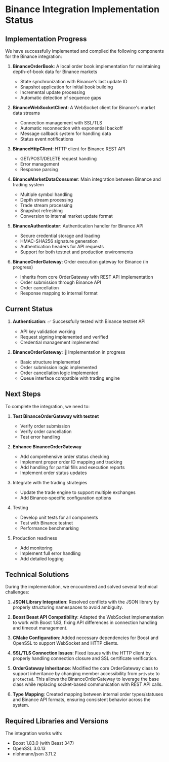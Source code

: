 # Binance Integration Implementation Status

## Implementation Progress

We have successfully implemented and compiled the following components for the Binance integration:

1. **BinanceOrderBook**: A local order book implementation for maintaining depth-of-book data for Binance markets
   - State synchronization with Binance's last update ID
   - Snapshot application for initial book building
   - Incremental update processing
   - Automatic detection of sequence gaps

2. **BinanceWebSocketClient**: A WebSocket client for Binance's market data streams
   - Connection management with SSL/TLS
   - Automatic reconnection with exponential backoff
   - Message callback system for handling data
   - Status event notifications

3. **BinanceHttpClient**: HTTP client for Binance REST API
   - GET/POST/DELETE request handling
   - Error management
   - Response parsing

4. **BinanceMarketDataConsumer**: Main integration between Binance and trading system
   - Multiple symbol handling
   - Depth stream processing
   - Trade stream processing
   - Snapshot refreshing
   - Conversion to internal market update format

5. **BinanceAuthenticator**: Authentication handler for Binance API
   - Secure credential storage and loading
   - HMAC-SHA256 signature generation
   - Authentication headers for API requests
   - Support for both testnet and production environments

6. **BinanceOrderGateway**: Order execution gateway for Binance (in progress)
   - Inherits from core OrderGateway with REST API implementation
   - Order submission through Binance API
   - Order cancellation
   - Response mapping to internal format

## Current Status

1. **Authentication**: ✅ Successfully tested with Binance testnet API
   - API key validation working
   - Request signing implemented and verified
   - Credential management implemented

2. **BinanceOrderGateway**: 🔄 Implementation in progress
   - Basic structure implemented
   - Order submission logic implemented
   - Order cancellation logic implemented
   - Queue interface compatible with trading engine

## Next Steps

To complete the integration, we need to:

1. **Test BinanceOrderGateway with testnet**
   - Verify order submission
   - Verify order cancellation
   - Test error handling

2. **Enhance BinanceOrderGateway**
   - Add comprehensive order status checking
   - Implement proper order ID mapping and tracking
   - Add handling for partial fills and execution reports
   - Implement order status updates

2. Integrate with the trading strategies
   - Update the trade engine to support multiple exchanges
   - Add Binance-specific configuration options

3. Testing
   - Develop unit tests for all components
   - Test with Binance testnet
   - Performance benchmarking

4. Production readiness
   - Add monitoring
   - Implement full error handling
   - Add detailed logging

## Technical Solutions

During the implementation, we encountered and solved several technical challenges:

1. **JSON Library Integration**: Resolved conflicts with the JSON library by properly structuring namespaces to avoid ambiguity.

2. **Boost Beast API Compatibility**: Adapted the WebSocket implementation to work with Boost 1.83, fixing API differences in connection handling and timeout management.

3. **CMake Configuration**: Added necessary dependencies for Boost and OpenSSL to support WebSocket and HTTP clients.

4. **SSL/TLS Connection Issues**: Fixed issues with the HTTP client by properly handling connection closure and SSL certificate verification.

5. **OrderGateway Inheritance**: Modified the core OrderGateway class to support inheritance by changing member accessibility from `private` to `protected`. This allows the BinanceOrderGateway to leverage the base class while replacing socket-based communication with REST API calls.

6. **Type Mapping**: Created mapping between internal order types/statuses and Binance API formats, ensuring consistent behavior across the system.

## Required Libraries and Versions

The integration works with:
- Boost 1.83.0 (with Beast 347)
- OpenSSL 3.0.13
- nlohmann/json 3.11.2